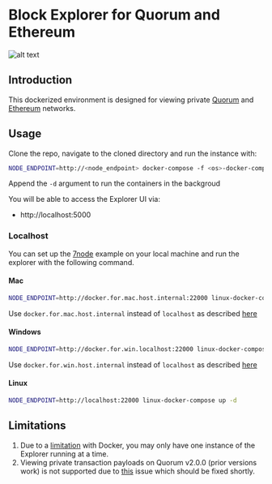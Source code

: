 # Block Explorer for Quorum and Ethereum

![alt text](https://raw.githubusercontent.com/blk-io/blk-explorer-free/master/docs/source/Selection_051.png "Blk-Explorer-Free")

## Introduction

This dockerized environment is designed for viewing private 
[Quorum](https://github.com/jpmorganchase/quorum) and [Ethereum](https://github.com/ethereum/go-ethereum) networks.

## Usage

Clone the repo, navigate to the cloned directory and run the instance with:

```bash
NODE_ENDPOINT=http://<node_endpoint> docker-compose -f <os>-docker-compose.yaml up
```
Append the `-d` argument to run the containers in the backgroud

You will be able to access the Explorer UI via:

* http://localhost:5000
 
### Localhost

You can set up the [7node](https://github.com/jpmorganchase/quorum-examples) example on your local machine and run the explorer with the following command.

#### Mac

```bash
NODE_ENDPOINT=http://docker.for.mac.host.internal:22000 linux-docker-compose up -d
```

Use `docker.for.mac.host.internal` instead of `localhost` as described [here](https://docs.docker.com/docker-for-mac/networking/#use-cases-and-workarounds)

#### Windows

```bash
NODE_ENDPOINT=http://docker.for.win.localhost:22000 linux-docker-compose up -d
```

Use `docker.for.win.host.internal` instead of `localhost` as described [here](https://github.com/docker/for-win/issues/1638)

#### Linux

```bash
NODE_ENDPOINT=http://localhost:22000 linux-docker-compose up -d
```

## Limitations

1. Due to a [limitation](https://github.com/moby/moby/issues/1143) with Docker, you may only have one instance of the Explorer running at a time.
2. Viewing private transaction payloads on Quorum v2.0.0 (prior versions work) is not supported due to [this](https://github.com/jpmorganchase/quorum/issues/221) issue which should be fixed shortly.
